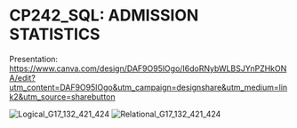 # CP242_SQL: ADMISSION STATISTICS

Presentation: https://www.canva.com/design/DAF9O95lOgo/I6doRNybWLBSJYnPZHkONA/edit?utm_content=DAF9O95lOgo&utm_campaign=designshare&utm_medium=link2&utm_source=sharebutton

![Logical_G17_132_421_424](https://github.com/Siripassornbibi/CP242_SQL/assets/62330969/7ef792c5-357a-4217-b145-1baa3bcf38b9)
![Relational_G17_132_421_424](https://github.com/Siripassornbibi/CP242_SQL/assets/62330969/4fe23e15-ff78-47e8-b915-66382f14a4c1)
